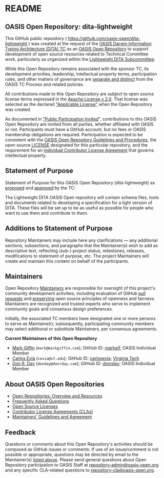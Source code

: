 <div>
<h1>README</h1>

<div>
<h2><a id="readme-general">OASIS Open Repository: dita-lightweight</a></h2>

<p>This GitHub public repository ( <a href="https://github.com/oasis-open/dita-lightweight">https://github.com/oasis-open/dita-lightweight</a> ) was created at the request of the <a href="https://www.oasis-open.org/committees/dita/">OASIS Darwin Information Typing Architecture (DITA) TC</a> as an <a href="https://www.oasis-open.org/resources/open-repositories/">OASIS Open Repository</a> to support development of open source resources related to Technical Committee work, particularly as organized within the <a href="https://www.oasis-open.org/committees/tc_home.php?wg_abbrev=dita-lightweight-dita">Lightweight DITA Subcommittee</a>.</p>

<p>While this Open Repository remains associated with the sponsor TC, its development priorities, leadership, intellectual property terms, participation rules, and other matters of governance are <a href="https://github.com/oasis-open/dita-lightweight/blob/master/CONTRIBUTING.md#governance-distinct-from-oasis-tc-process">separate and distinct</a> from the OASIS TC Process and related policies.</p>

<p>All contributions made to this Open Repository are subject to open source license terms expressed in the <a href="https://www.oasis-open.org/sites/www.oasis-open.org/files/Apache-LICENSE-2.0.txt">Apache License v 2.0</a>.  That license was selected as the declared <a href="https://www.oasis-open.org/resources/open-repositories/licenses">"Applicable License"</a> when the Open Repository was created.</p>

<p>As documented in <a href="https://github.com/oasis-open/dita-lightweight/blob/master/CONTRIBUTING.md#public-participation-invited">"Public Participation Invited</a>", contributions to this OASIS Open Repository are invited from all parties, whether affiliated with OASIS or not.  Participants must have a GitHub account, but no fees or OASIS membership obligations are required.  Participation is expected to be consistent with the <a href="https://www.oasis-open.org/policies-guidelines/open-repositories">OASIS Open Repository Guidelines and Procedures</a>, the open source <a href="https://github.com/oasis-open/dita-lightweight/blob/master/LICENSE">LICENSE</a> designated for this particular repository, and the requirement for an <a href="https://www.oasis-open.org/resources/open-repositories/cla/individual-cla">Individual Contributor License Agreement</a> that governs intellectual property.</p>

</div>

<div>
<h2><a id="purposeStatement">Statement of Purpose</a></h2>

<p>Statement of Purpose for this OASIS Open Repository (dita-lightweight) as <a href="https://lists.oasis-open.org/archives/dita/201603/msg00008.html">proposed</a> and <a href="https://lists.oasis-open.org/archives/dita/201603/msg00030.html">approved</a> by the TC:</p>

<p>The Lightweight DITA OASIS Open repository will contain schema files, tools and documents related to developing a specification for a light version of DITA. These files will be set up to be as useful as possible for people who want to use them and contribute to them.</p>

</div>

<div><h2><a id="purposeClarifications">Additions to Statement of Purpose</a></h2>

<p>Repository Maintainers may include here any clarifications &mdash; any additional sections, subsections, and paragraphs that the Maintainer(s) wish to add as descriptive text, reflecting (sub-) project status, milestones, releases, modifications to statement of purpose, etc.  The project Maintainers will create and maintain this content on behalf of the participants.</p>
</div>

<div>
<h2><a id="maintainers">Maintainers</a></h2>

<p>Open Repository <a href="https://www.oasis-open.org/resources/open-repositories/maintainers-guide">Maintainers</a> are responsible for oversight of this project's community development activities, including evaluation of GitHub <a href="https://github.com/oasis-open/dita-lightweight/blob/master/CONTRIBUTING.md#fork-and-pull-collaboration-model">pull requests</a> and <a href="https://www.oasis-open.org/policies-guidelines/open-repositories#repositoryManagement">preserving</a> open source principles of openness and fairness. Maintainers are recognized and trusted experts who serve to implement community goals and consensus design preferences.</p>

<p>Initially, the associated TC members have designated one or more persons to serve as Maintaine(r); subsequently, participating community members may select additional or substitute Maintainers, per consensus agreements.</p>

<p><b><a id="currentMaintainers">Current Maintainers of this Open Repository</a></b></p>

<ul>

<li><a href="mailto:mark@markgiffin.com">Mark Giffin</a> (<code>mark@markgiffin.com</code>); GitHub ID: <a href="https://github.com/markgif">markgif</a>; OASIS Individual Member</li>

<!--<li><a href="mailto:mpriestl@ca.ibm.com">Michael Priestley</a> (<code>mpriestl@ca.ibm.com</code>); GitHub ID: <a href="https://github.com/">NNNN</a>; <a href="http://www.ibm.com/">IBM</a></li> -->

<li><a href="mailto:cevia@vt.edu">Carlos Evia</a> (<code>cevia@vt.edu</code>); GitHub ID: <a href="https://github.com/carlosevia">carlosevia</a>; <a href="http://liberalarts.vt.edu/departments-and-schools/department-of-english.html">Virginia Tech</a></li>

<li><a href="mailto:donday@donrday.com">Don R. Day</a> (<code>donday@donrday.com</code>); GitHub ID: <a href="https://github.com/donrday">donrday</a>; OASIS Individual Member</li>

</ul>
</div>

<div><h2><a id="aboutOpenRepos">About OASIS Open Repositories</a></h2>

<p><ul>
<li><a href="https://www.oasis-open.org/resources/open-repositories/">Open Repositories: Overview and Resources</a></li>
<li><a href="https://www.oasis-open.org/resources/open-repositories/faq">Frequently Asked Questions</a></li>
<li><a href="https://www.oasis-open.org/resources/open-repositories/licenses">Open Source Licenses</a></li>
<li><a href="https://www.oasis-open.org/resources/open-repositories/cla">Contributor License Agreements (CLAs)</a></li>
<li><a href="https://www.oasis-open.org/resources/open-repositories/maintainers-guide">Maintainers' Guidelines and Agreement</a></li>
</ul></p>

</div>

<div><h2><a id="feedback">Feedback</a></h2>

<p>Questions or comments about this Open Repository's activities should be composed as GitHub issues or comments. If use of an issue/comment is not possible or appropriate, questions may be directed by email to the Maintainer(s) <a href="#currentMaintainers">listed above</a>.  Please send general questions about Open Repository participation to OASIS Staff at <a href="mailto:repository-admin@oasis-open.org">repository-admin@oasis-open.org</a> and any specific CLA-related questions to <a href="mailto:repository-cla@oasis-open.org">repository-cla@oasis-open.org</a>.</p>

</div></div>
